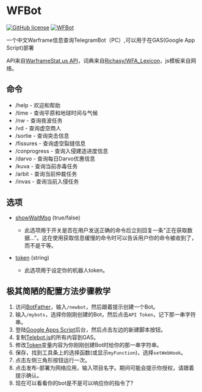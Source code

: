 # WFBot

[![GitHub license](https://img.shields.io/github/license/Cansll/WFBot.svg)](https://github.com/Cansll/WFBot/blob/master/LICENSE) [![WFBot](https://img.shields.io/badge/BOT-@yorurinbot-green.svg?logo=telegram&style=flat)](https://t.me/yorurinbot)

一个中文Warframe信息查询TelegramBot（PC）,可以用于在GAS(Google App Script)部署

API来自[WarframeStat.us API](https://api.warframestat.us/pc)，词典来自[Richasy/WFA_Lexicon](https://github.com/Richasy/WFA_Lexicon)，js模板来自网络。

## 命令
* /help - 欢迎和帮助
* /time - 查询平原和地球时间与气候
* /nw - 查询夜波任务
* /vd - 查询虚空商人
* /sortie - 查询突击信息
* /fissures - 查询虚空裂缝信息
* /conprogress - 查询入侵建造进度信息
* /darvo - 查询每日Darvo优惠信息
* /kuva - 查询当前赤毒任务
* /arbit - 查询当前仲裁任务 
* /invas - 查询当前入侵任务

## 选项

 * [showWaitMsg](https://github.com/Cansll/WFBot/blob/master/Telebot.js#L9) (true/false)
   - 此选项用于开关是否在用户发送正确的命令后立刻回复一条"正在获取数据..."。这在使用获取信息缓慢的命令时可以告诉用户你的命令被收到了，而不是干等。

 * [token](https://github.com/Cansll/WFBot/blob/master/Telebot.js#L1) (string)
   - 此选项用于设定你的机器人token。
   
## 极其简陋的配置方法步骤教学

1. 访问[BotFather](https://t.me/botfather)，输入`/newbot`，然后跟着提示创建一个Bot。
2. 输入`/mybots`，选择你刚刚创建的Bot，然后点击`API Token`，记下那一串字符串。
3. 登陆[Google Apps Script](https://script.google.com/home/my)后台，然后点击左边的新建脚本按钮。
4. 复制[Telebot.js](https://github.com/Cansll/WFBot/raw/master/Telebot.js)的所有内容到GAS。
5. 修改[Token](https://github.com/Cansll/WFBot/blob/master/Telebot.js#L1)变量内容为你刚刚创建Bot时给你的那一串字符串。
6. 保存，找到工具条上的选择函数(或显示`myFunction`)，选择`setWebHook`。
7. 点击左侧三角形按钮运行一次。
8. 点击发布-部署为网络应用，输入项目名字。期间可能会提示你授权，请跟着提示确认。
9. 现在可以看看你的bot是不是可以响应你的指令了?
